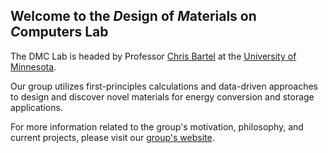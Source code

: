 ## Welcome to the *D*esign of *M*aterials on *C*omputers Lab

The DMC Lab is headed by Professor [Chris Bartel](https://cse.umn.edu/cems/chris-bartel) at the [University of Minnesota](https://twin-cities.umn.edu/).

Our group utilizes first-principles calculations and data-driven approaches to design and discover novel materials for energy conversion and storage applications.

For more information related to the group's motivation, philosophy, and current projects, please visit our [group's website](https://bartel.cems.umn.edu/).
